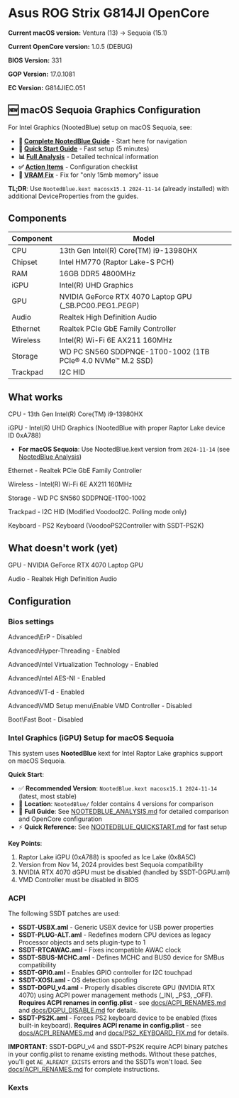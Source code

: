 # Asus ROG Strix G814JI OpenCore

**Current macOS version:** Ventura (13) → Sequoia (15.1)

**Current OpenCore version:** 1.0.5 (DEBUG)

**BIOS Version:** 331

**GOP Version:** 17.0.1081

**EC Version:** G814JIEC.051

## 🆕 macOS Sequoia Graphics Configuration

For Intel Graphics (NootedBlue) setup on macOS Sequoia, see:
- **📖 [Complete NootedBlue Guide](docs/NootedBlue/NOOTEDBLUE_README.md)** - Start here for navigation
- **🚀 [Quick Start Guide](docs/NootedBlue/NOOTEDBLUE_QUICKSTART.md)** - Fast setup (5 minutes)
- **📊 [Full Analysis](docs/NootedBlue/NOOTEDBLUE_ANALYSIS.md)** - Detailed technical information
- **✅ [Action Items](docs/NootedBlue/NOOTEDBLUE_ACTION_ITEMS.md)** - Configuration checklist
- **🔧 [VRAM Fix](docs/NootedBlue/FIX_SUMMARY.md)** - Fix for "only 15mb memory" issue

**TL;DR**: Use `NootedBlue.kext macosx15.1 2024-11-14` (already installed) with additional DeviceProperties from the guides.

## Components

| **Component** | **Model**                                                   |
| ------------- | ----------------------------------------------------------- |
| CPU           | 13th Gen Intel(R) Core(TM) i9-13980HX                       |
| Chipset       | Intel HM770 (Raptor Lake-S PCH)                             |
| RAM           | 16GB DDR5 4800MHz                                           |
| iGPU          | Intel(R) UHD Graphics                                       |
| GPU           | NVIDIA GeForce RTX 4070 Laptop GPU (\_SB.PC00.PEG1.PEGP)                         |
| Audio         | Realtek High Definition Audio                               |
| Ethernet      | Realtek PCIe GbE Family Controller                          |
| Wireless      | Intel(R) Wi-Fi 6E AX211 160MHz                              |
| Storage       | WD PC SN560 SDDPNQE-1T00-1002 (1TB PCIe® 4.0 NVMe™ M.2 SSD) |
| Trackpad      | I2C HID                                                     |

## What works

CPU	- 13th Gen Intel(R) Core(TM) i9-13980HX

iGPU - Intel(R) UHD Graphics (NootedBlue with proper Raptor Lake device ID 0xA788)
  - **For macOS Sequoia**: Use NootedBlue.kext version from `2024-11-14` (see [NootedBlue Analysis](NOOTEDBLUE_ANALYSIS.md))

Ethernet - Realtek PCIe GbE Family Controller

Wireless - Intel(R) Wi-Fi 6E AX211 160MHz

Storage - WD PC SN560 SDDPNQE-1T00-1002

Trackpad - I2C HID (Modified VoodooI2C. Polling mode only)

Keyboard - PS2 Keyboard (VoodooPS2Controller with SSDT-PS2K)

## What doesn't work (yet)

GPU - NVIDIA GeForce RTX 4070 Laptop GPU

Audio - Realtek High Definition Audio

## Configuration
### Bios settings
Advanced\ErP - Disabled

Advanced\Hyper-Threading - Enabled

Advanced\Intel Virtualization Technology - Enabled

Advanced\Intel AES-NI - Enabled

Advanced\VT-d - Enabled

Advanced\VMD Setup menu\Enable VMD Controller - Disabled

Boot\Fast Boot - Disabled

### Intel Graphics (iGPU) Setup for macOS Sequoia

This system uses **NootedBlue** kext for Intel Raptor Lake graphics support on macOS Sequoia.

**Quick Start**:
- ✅ **Recommended Version**: `NootedBlue.kext macosx15.1 2024-11-14` (latest, most stable)
- 📁 **Location**: `NootedBlue/` folder contains 4 versions for comparison
- 📖 **Full Guide**: See [NOOTEDBLUE_ANALYSIS.md](NOOTEDBLUE_ANALYSIS.md) for detailed comparison and OpenCore configuration
- ⚡ **Quick Reference**: See [NOOTEDBLUE_QUICKSTART.md](NOOTEDBLUE_QUICKSTART.md) for fast setup

**Key Points**:
1. Raptor Lake iGPU (0xA788) is spoofed as Ice Lake (0x8A5C)
2. Version from Nov 14, 2024 provides best Sequoia compatibility
3. NVIDIA RTX 4070 dGPU must be disabled (handled by SSDT-DGPU.aml)
4. VMD Controller must be disabled in BIOS

### ACPI

The following SSDT patches are used:

- **SSDT-USBX.aml** - Generic USBX device for USB power properties
- **SSDT-PLUG-ALT.aml** - Redefines modern CPU devices as legacy Processor objects and sets plugin-type to 1
- **SSDT-RTCAWAC.aml** - Fixes incompatible AWAC clock
- **SSDT-SBUS-MCHC.aml** - Defines MCHC and BUS0 device for SMBus compatibility
- **SSDT-GPI0.aml** - Enables GPIO controller for I2C touchpad
- **SSDT-XOSI.aml** - OS detection spoofing
- **SSDT-DGPU_v4.aml** - Properly disables discrete GPU (NVIDIA RTX 4070) using ACPI power management methods (_INI, _PS3, _OFF). **Requires ACPI renames in config.plist** - see [docs/ACPI_RENAMES.md](docs/ACPI_RENAMES.md) and [docs/DGPU_DISABLE.md](docs/DGPU_DISABLE.md) for details.
- **SSDT-PS2K.aml** - Forces PS2 keyboard device to be enabled (fixes built-in keyboard). **Requires ACPI rename in config.plist** - see [docs/ACPI_RENAMES.md](docs/ACPI_RENAMES.md) and [docs/PS2_KEYBOARD_FIX.md](docs/PS2_KEYBOARD_FIX.md) for details.

**IMPORTANT**: SSDT-DGPU_v4 and SSDT-PS2K require ACPI binary patches in your config.plist to rename existing methods. Without these patches, you'll get `AE_ALREADY_EXISTS` errors and the SSDTs won't load. See [docs/ACPI_RENAMES.md](docs/ACPI_RENAMES.md) for complete instructions.

### Kexts